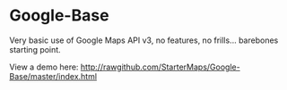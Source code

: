 Google-Base
===============
Very basic use of Google Maps API v3, no features, no frills... barebones starting point.

View a demo here: <http://rawgithub.com/StarterMaps/Google-Base/master/index.html>